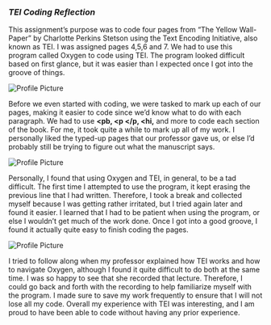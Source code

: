 
### _TEI Coding Reflection_



  This assignment’s purpose was to code four pages from “The Yellow Wall-Paper” by Charlotte Perkins Stetson using the Text Encoding Initiative, also known as TEI. I was assigned pages 4,5,6 and 7. We had to use this program called Oxygen to code using TEI. The program looked difficult based on first glance, but it was easier than I expected once I got into the groove of things. 


![Profile Picture](https://2024Pekala.github.io/Alexander-Pekala/images/Code.png)

  Before we even started with coding, we were tasked to mark up each of our pages, making it easier to code since we’d know what to do with each paragraph. We had to use **<pb, <p </p, <hi,** and more to code each section of the book. For me, it took quite a while to mark up all of my work. I personally liked the typed-up pages that our professor gave us, or else I’d probably still be trying to figure out what the manuscript says. 



![Profile Picture](https://2024Pekala.github.io/Alexander-Pekala/images/TEI-On-Paper.png)


  Personally, I found that using Oxygen and TEI, in general, to be a tad difficult. The first time I attempted to use the program, it kept erasing the previous line that I had written. Therefore, I took a break and collected myself because I was getting rather irritated, but I tried again later and found it easier. I learned that I had to be patient when using the program, or else I wouldn’t get much of the work done. Once I got into a good groove, I found it actually quite easy to finish coding the pages. 






![Profile Picture](https://2024Pekala.github.io/Alexander-Pekala/images/Twitter-Code.png)


  I tried to follow along when my professor explained how TEI works and how to navigate Oxygen, although I found it quite difficult to do both at the same time. I was so happy to see that she recorded that lecture. Therefore, I could go back and forth with the recording to help familiarize myself with the program. I made sure to save my work frequently to ensure that I will not lose all my code. Overall my experience with TEI was interesting, and I am proud to have been able to code without having any prior experience.
